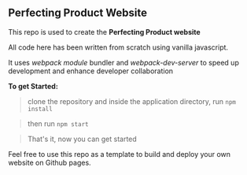 ## Perfecting Product Website

This repo is used to create the **Perfecting Product website**

All code here has been written from scratch using vanilla javascript.

It uses _webpack module_ bundler and _webpack-dev-server_ to speed up development and enhance developer collaboration

**To get Started:**

> clone the repository and inside the application directory, run `npm install`

> then run `npm start`

> That's it, now you can get started

Feel free to use this repo as a template to build and deploy your own website on Github pages.
